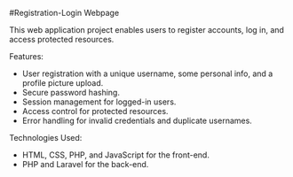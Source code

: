 #Registration-Login Webpage

This web application project enables users to register accounts, log in, and access protected resources. 

Features:
- User registration with a unique username, some personal info, and a profile picture upload.
- Secure password hashing.
- Session management for logged-in users.
- Access control for protected resources.
- Error handling for invalid credentials and duplicate usernames.

Technologies Used:
- HTML, CSS, PHP, and JavaScript for the front-end.
- PHP and Laravel for the back-end.
